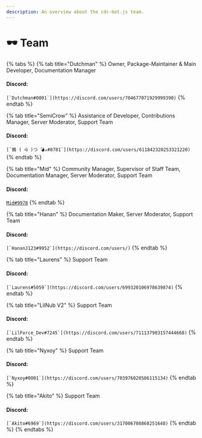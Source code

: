 ```yaml
---
description: An overview about the cdc-bot.js team.
---
```


# 🕶 Team

{% tabs %}
{% tab title="Dutchman" %}
Owner, Package-Maintainer & Main Developer, Documentation Manager

#### Discord:&#x20;

``[`Dutchman#0001`](https://discord.com/users/704677071929999390)``
{% endtab %}

{% tab title="SemiCrow" %}
Assistance of Developer, Contributions Manager, Server Moderator, Support Team

#### Discord:

``[`鴉 ( ᐛ )つ 💣↓#8781`](https://discord.com/users/611842320253321220)``
{% endtab %}

{% tab title="Mid" %}
Community Manager, Supervisor of Staff Team, Documentation Manager, Server Moderator, Support Team

#### Discord:&#x20;

[`Mid#9978`](https://discord.com/users/664261902712438784)
{% endtab %}

{% tab title="Hanan" %}
Documentation Maker, Server Moderator, Support Team

#### Discord:

``[`HananJ123#9952`](https://discord.com/users/)``
{% endtab %}

{% tab title="Laurens" %}
Support Team

#### Discord:

``[`Laurens#5059`](https://discord.com/users/699320106978639874)``
{% endtab %}

{% tab title="LilNub V2" %}
Support Team

#### Discord:

``[`LilForce_Dev#7245`](https://discord.com/users/711137903157444668)``
{% endtab %}

{% tab title="Nyxoy" %}
Support Team

#### Discord:

``[`Nyxoy#0001`](https://discord.com/users/703976028586115134)``
{% endtab %}

{% tab title="Akito" %}
Support Team

#### Discord:

``[`Akito#6969`](https://discord.com/users/317006708868251648)``
{% endtab %}
{% endtabs %}

